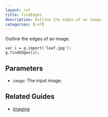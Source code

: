 ```yaml
---
layout: ref
title: findEdges
description: Outline the edges of an image.
categories: [ref]
---
```

Outline the edges of an image.

    var i = g.import('leaf.jpg');
    g.findEdges(i);

## Parameters
- `image`: The input image.

## Related Guides
- [Imaging](../guide/image.html)
